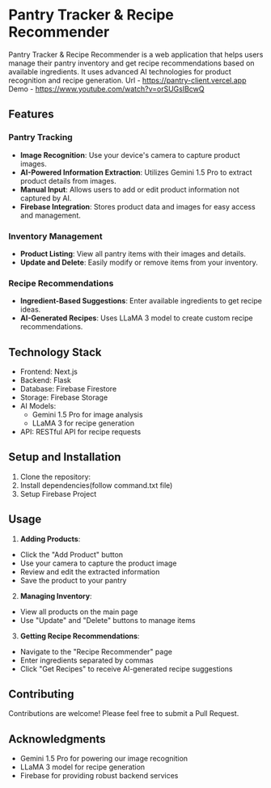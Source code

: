 # Pantry Tracker & Recipe Recommender

Pantry Tracker & Recipe Recommender is a web application that helps users manage their pantry inventory and get recipe recommendations based on available ingredients. It uses advanced AI technologies for product recognition and recipe generation.
Url - https://pantry-client.vercel.app
Demo - https://www.youtube.com/watch?v=orSUGsIBcwQ
## Features

### Pantry Tracking
- **Image Recognition**: Use your device's camera to capture product images.
- **AI-Powered Information Extraction**: Utilizes Gemini 1.5 Pro to extract product details from images.
- **Manual Input**: Allows users to add or edit product information not captured by AI.
- **Firebase Integration**: Stores product data and images for easy access and management.

### Inventory Management
- **Product Listing**: View all pantry items with their images and details.
- **Update and Delete**: Easily modify or remove items from your inventory.

### Recipe Recommendations
- **Ingredient-Based Suggestions**: Enter available ingredients to get recipe ideas.
- **AI-Generated Recipes**: Uses LLaMA 3 model to create custom recipe recommendations.

## Technology Stack

- Frontend: Next.js
- Backend: Flask
- Database: Firebase Firestore
- Storage: Firebase Storage
- AI Models:
  - Gemini 1.5 Pro for image analysis
  - LLaMA 3 for recipe generation
- API: RESTful API for recipe requests

## Setup and Installation

1. Clone the repository:
2. Install dependencies(follow command.txt file)
3. Setup Firebase Project



## Usage

1. **Adding Products**:
- Click the "Add Product" button
- Use your camera to capture the product image
- Review and edit the extracted information
- Save the product to your pantry

2. **Managing Inventory**:
- View all products on the main page
- Use "Update" and "Delete" buttons to manage items

3. **Getting Recipe Recommendations**:
- Navigate to the "Recipe Recommender" page
- Enter ingredients separated by commas
- Click "Get Recipes" to receive AI-generated recipe suggestions

## Contributing

Contributions are welcome! Please feel free to submit a Pull Request.

## Acknowledgments

- Gemini 1.5 Pro for powering our image recognition
- LLaMA 3 model for recipe generation
- Firebase for providing robust backend services
